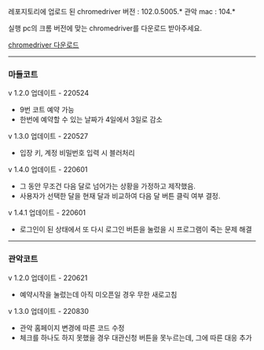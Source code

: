 레포지토리에 업로드 된 chromedriver 버전 : 102.0.5005.*
관악 mac : 104.*

실행 pc의 크롬 버전에 맞는 chromedriver를 다운로드 받아주세요.

[chromedriver 다운로드](https://chromedriver.storage.googleapis.com/index.html)

<hr>

### 마들코트
v 1.2.0 업데이트 - 220524    
- 9번 코트 예약 가능
- 한번에 예약할 수 있는 날짜가 4일에서 3일로 감소

v 1.3.0 업데이트 - 220527    
- 입장 키, 계정 비밀번호 입력 시 블러처리

v 1.4.0 업데이트 - 220601    
- 그 동안 무조건 다음 달로 넘어가는 상황을 가정하고 제작했음.     
- 사용자가 선택한 달을 현재 달과 비교하여 다음 달 버튼 클릭 여부 결정.

v 1.4.1 업데이트 - 220601    
- 로그인이 된 상태에서 또 다시 로그인 버튼을 눌렀을 시 프로그램이 죽는 문제 해결

<hr>

### 관악코트
v 1.2.0 업데이트 - 220621
- 예약시작을 눌렀는데 아직 미오픈일 경우 무한 새로고침

v 1.3.0 업데이트 - 220830
- 관악 홈페이지 변경에 따른 코드 수정
- 체크를 하나도 하지 못했을 경우 대관신청 버튼을 못누르는데, 그에 따른 대응 추가
